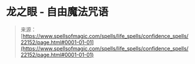 <!--yml

category: 未分类

date: 2024-06-12 19:06:10

-->

# 龙之眼 - 自由魔法咒语

> 来源：[https://www.spellsofmagic.com/spells/life_spells/confidence_spells/22152/page.html#0001-01-01](https://www.spellsofmagic.com/spells/life_spells/confidence_spells/22152/page.html#0001-01-01)
